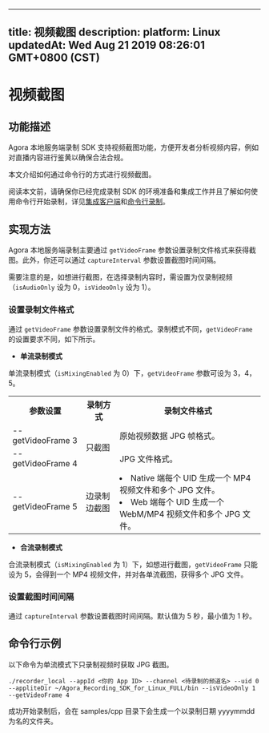 
---
title: 视频截图
description: 
platform: Linux
updatedAt: Wed Aug 21 2019 08:26:01 GMT+0800 (CST)
---
# 视频截图
## 功能描述

Agora 本地服务端录制 SDK 支持视频截图功能，方便开发者分析视频内容，例如对直播内容进行鉴黄以确保合法合规。

本文介绍如何通过命令行的方式进行视频截图。

阅读本文前，请确保你已经完成录制 SDK 的环境准备和集成工作并且了解如何使用命令行开始录制，详见[集成客户端](../../cn/Recording/recording_integrate_cpp.md)和[命令行录制](../../cn/Recording/recording_cmd_cpp.md)。

## 实现方法

Agora 本地服务端录制主要通过 `getVideoFrame` 参数设置录制文件格式来获得截图。此外，你还可以通过 `captureInterval` 参数设置截图时间间隔。

需要注意的是，如想进行截图，在选择录制内容时，需设置为仅录制视频（`isAudioOnly` 设为 0，`isVideoOnly` 设为 1）。

### 设置录制文件格式

通过 `getVideoFrame` 参数设置录制文件的格式。录制模式不同，`getVideoFrame` 的设置要求不同，如下所示。

- **单流录制模式**

单流录制模式（`isMixingEnabled` 为 0）下，`getVideoFrame` 参数可设为 3，4，5。

<table>
  <tr>
    <th>参数设置</th>
    <th>录制方式</th>
    <th>录制文件格式</th>
  </tr>
  <tr>
    <td>--getVideoFrame 3</td>
    <td rowspan="2">只截图</td>
    <td>原始视频数据 JPG 帧格式。</td>
  </tr>
  <tr>
    <td>--getVideoFrame 4</td>
    <td>JPG 文件格式。</td>
  </tr>
  <tr>
    <td>--getVideoFrame 5</td>
    <td>边录制边截图</td>
    <td><li>Native 端每个 UID 生成一个 MP4 视频文件和多个 JPG 文件。<br><li>Web 端每个 UID 生成一个 WebM/MP4 视频文件和多个 JPG 文件。</td>
  </tr>
</table>

- **合流录制模式**

合流录制模式（`isMixingEnabled` 为 1）下，如想进行截图，`getVideoFrame` 只能设为 5，会得到一个 MP4 视频文件，并对各单流截图，获得多个 JPG 文件。

### 设置截图时间间隔

通过 `captureInterval` 参数设置截图时间间隔。默认值为 5 秒，最小值为 1 秒。

## 命令行示例

以下命令为单流模式下只录制视频时获取 JPG 截图。

```
./recorder_local --appId <你的 App ID> --channel <待录制的频道名> --uid 0 --appliteDir ~/Agora_Recording_SDK_for_Linux_FULL/bin --isVideoOnly 1 --getVideoFrame 4
```

成功开始录制后，会在 samples/cpp 目录下会生成一个以录制日期 yyyymmdd 为名的文件夹。
